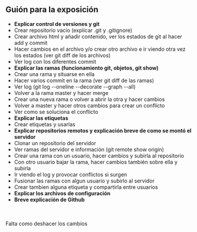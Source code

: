 <h2>Guión para la exposición </h2>

- <b>Explicar control de versiones y git</b>
- Crear repositorio vacío (explicar .git y .gitignore)
- Crear archivo html y añadir contenido, ver los estados de git al hacer add y commit 
- Hacer cambios en el archivo y/o crear otro archivo e ir viendo otra vez los estados (ver git diff de los archivos)
- Ver log con los diferentes commit
- <b>Explicar las ramas (funcionamiento git, objetos, git show)</b>
- Crear una rama y situarse en ella
- Hacer varios commit en la rama (ver git diff de las ramas)
- Ver log (git log --oneline --decorate --graph --all)
- Volver a la rama master y hacer merge
- Crear una nueva rama o volver a abrir la otra y hacer cambios
- Volver a master y hacer otros cambios para crear un conflicto
- Ver como se soluciona el conflicto
- <b>Explicar las etiquetas</b>
- Crear etiquetas y usarlas
- <b> Explicar repositorios remotos y explicación breve de como se montó el servidor </b>
- Clonar un repositorio del servidor
- Ver ramas del servidor e información (git remote show origin)
- Crear una rama con un usuario, hacer cambios y subirla al repositorio
- Con otro usuario bajar la rama, hacer cambios también sobre ella y subirla
- Ir viendo el log y provocar conflictos si surgen
- Fusionar las ramas con algun usuario y subirlo al servidor
- Crear tambien alguna etiqueta y compartirla entre usuarios
- <b> Explicar los archivos de configuración </b>
- <b> Breve explicación de Github </b>

<br><br>
Falta como deshacer los cambios


